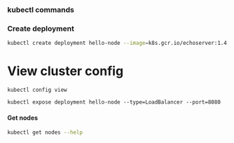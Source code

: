 ### kubectl commands

### Create deployment
```bash
kubectl create deployment hello-node --image=k8s.gcr.io/echoserver:1.4
```

# View cluster config
```
kubectl config view

kubectl expose deployment hello-node --type=LoadBalancer --port=8080
```

#### Get nodes
```bash
kubectl get nodes --help
```
